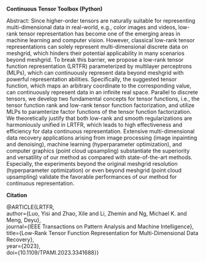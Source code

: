 **Continuous Tensor Toolbox (Python)**

Abstract: Since higher-order tensors are naturally suitable for representing multi-dimensional data in real-world, e.g., color images and videos, low-rank tensor representation has become one of the emerging areas in machine learning and computer vision. However, classical low-rank tensor representations can solely represent multi-dimensional discrete data on meshgrid, which hinders their potential applicability in many scenarios beyond meshgrid. To break this barrier, we propose a low-rank tensor function representation (LRTFR) parameterized by multilayer perceptrons (MLPs), which can continuously represent data beyond meshgrid with powerful representation abilities. Specifically, the suggested tensor function, which maps an arbitrary coordinate to the corresponding value, can continuously represent data in an infinite real space. Parallel to discrete tensors, we develop two fundamental concepts for tensor functions, i.e., the tensor function rank and low-rank tensor function factorization, and utilize MLPs to paramterize factor functions of the tensor function factorization. We theoretically justify that both low-rank and smooth regularizations are harmoniously unified in LRTFR, which leads to high effectiveness and efficiency for data continuous representation. Extensive multi-dimensional data recovery applications arising from image processing (image inpainting and denoising), machine learning (hyperparameter optimization), and computer graphics (point cloud upsampling) substantiate the superiority and versatility of our method as compared with state-of-the-art methods. Especially, the experiments beyond the original meshgrid resolution (hyperparameter optimization) or even beyond meshgrid (point cloud upsampling) validate the favorable performances of our method for continuous representation.

**Citation**

@ARTICLE{LRTFR,  
author={Luo, Yisi and Zhao, Xile and Li, Zhemin and Ng, Michael K. and Meng, Deyu},  
journal={IEEE Transactions on Pattern Analysis and Machine Intelligence},   
title={Low-Rank Tensor Function Representation for Multi-Dimensional Data Recovery},   
year={2023},  
doi={10.1109/TPAMI.2023.3341688}}
